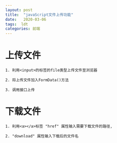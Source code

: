 ```yaml
---
layout: post
title:  "javaScript文件上传功能"
date:   2020-03-06
tags:  ldt
categories: 前端
---
```

# 上传文件

    1. 利用<input>的标签的file类型上传文件至浏览器

    2. 将上传文件加入FormData()方法

    3. 调用接口上传

# 下载文件

    1. 利用<a></a>标签 "href" 属性输入需要下载文件的路径,

    2. "download" 属性输入下载后的文件名 
	





